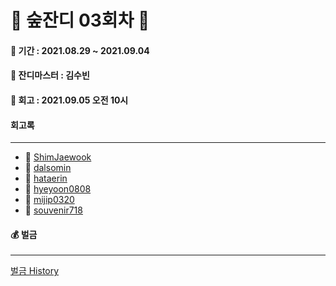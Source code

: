# 🌲 숲잔디 03회차 🌲

#### 📆 기간 : 2021.08.29 ~ 2021.09.04

#### 👑 잔디마스터 : 김수빈

#### 📌 회고 : 2021.09.05 오전 10시

#### 회고록

---

- 🌲 [ShimJaewook](https://github.com/jandifarm/forest-farm-history/blob/main/03%ED%9A%8C%EC%B0%A8/%ED%9A%8C%EA%B3%A0%EB%A1%9D/Shimjaewook.md)
- 🌲 [dalsomin](https://github.com/jandifarm/forest-farm-history/blob/main/03%ED%9A%8C%EC%B0%A8/%ED%9A%8C%EA%B3%A0%EB%A1%9D/dalsomin.md)
- 🌲 [hataerin](https://github.com/jandifarm/forest-farm-history/blob/main/03%ED%9A%8C%EC%B0%A8/%ED%9A%8C%EA%B3%A0%EB%A1%9D/hatearin.md)
- 🌲 [hyeyoon0808](https://github.com/jandifarm/forest-farm-history/blob/main/03%ED%9A%8C%EC%B0%A8/%ED%9A%8C%EA%B3%A0%EB%A1%9D/hyeyoon0808.md)
- 🌲 [mijip0320](https://github.com/jandifarm/forest-farm-history/blob/main/03%ED%9A%8C%EC%B0%A8/%ED%9A%8C%EA%B3%A0%EB%A1%9D/mijip0320.md)
- 🌲 [souvenir718](https://github.com/jandifarm/forest-farm-history/blob/main/03%ED%9A%8C%EC%B0%A8/%ED%9A%8C%EA%B3%A0%EB%A1%9D/souvenir718.md)

#### 💰 벌금

---

[벌금 History](https://github.com/jandifarm/forest-farm-history/blob/acfda288e2b62fd84475f0553c26d7c63d2db146/%EB%B2%8C%EA%B8%88%EA%B8%B0%EB%A1%9D.md)


